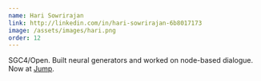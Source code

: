 ```yaml
---
name: Hari Sowrirajan
link: http://linkedin.com/in/hari-sowrirajan-6b8017173
image: /assets/images/hari.png
order: 12
---
```

SGC4/Open. Built neural generators and worked on node-based dialogue. Now at [Jump](https://www.jumptrading.com/).